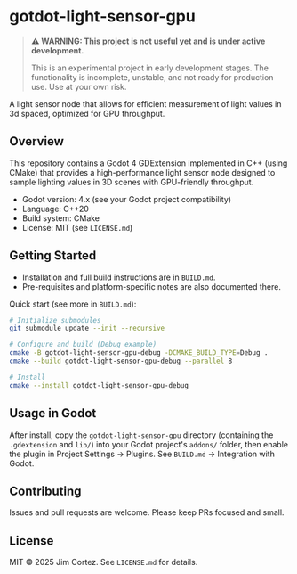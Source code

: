 # gotdot-light-sensor-gpu

> **⚠️ WARNING: This project is not useful yet and is under active development.**
> 
> This is an experimental project in early development stages. The functionality is incomplete, unstable, and not ready for production use. Use at your own risk.

A light sensor node that allows for efficient measurement of light values in 3d spaced, optimized for GPU throughput.

## Overview

This repository contains a Godot 4 GDExtension implemented in C++ (using CMake) that provides a high-performance light sensor node designed to sample lighting values in 3D scenes with GPU-friendly throughput.

- Godot version: 4.x (see your Godot project compatibility)
- Language: C++20
- Build system: CMake
- License: MIT (see `LICENSE.md`)

## Getting Started

- Installation and full build instructions are in `BUILD.md`.
- Pre-requisites and platform-specific notes are also documented there.

Quick start (see more in `BUILD.md`):

```bash
# Initialize submodules
git submodule update --init --recursive

# Configure and build (Debug example)
cmake -B gotdot-light-sensor-gpu-debug -DCMAKE_BUILD_TYPE=Debug .
cmake --build gotdot-light-sensor-gpu-debug --parallel 8

# Install
cmake --install gotdot-light-sensor-gpu-debug
```

## Usage in Godot

After install, copy the `gotdot-light-sensor-gpu` directory (containing the `.gdextension` and `lib/`) into your Godot project's `addons/` folder, then enable the plugin in Project Settings → Plugins. See `BUILD.md` → Integration with Godot.

## Contributing

Issues and pull requests are welcome. Please keep PRs focused and small.

## License

MIT © 2025 Jim Cortez. See `LICENSE.md` for details.
